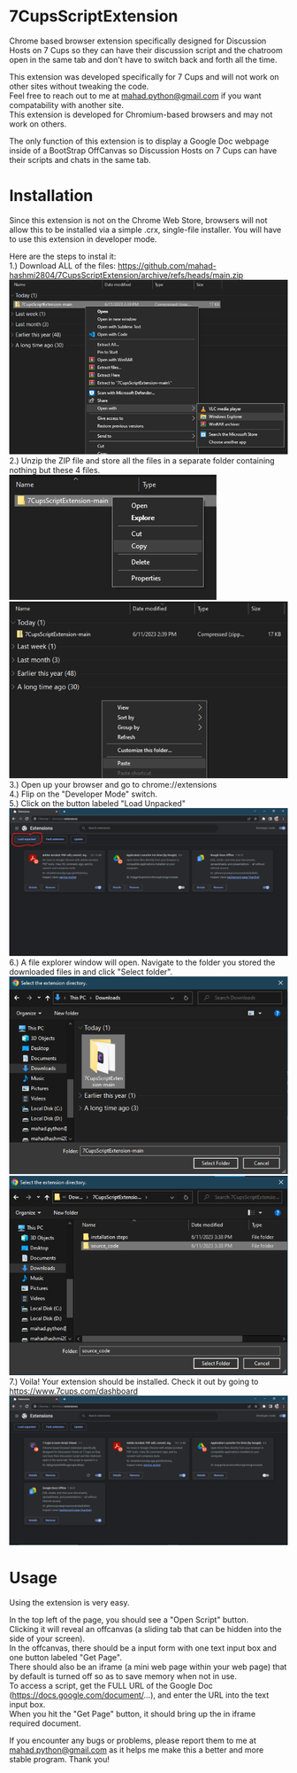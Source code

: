 # 7CupsScriptExtension
Chrome based browser extension specifically designed for Discussion Hosts on 7 Cups so they can have their discussion script and the chatroom open in the same tab and don't have to switch back and forth all the time.

This extension was developed specifically for 7 Cups and will not work on other sites without tweaking the code. <br>
Feel free to reach out to me at mahad.python@gmail.com if you want compatability with another site.<br>
This extension is developed for Chromium-based browsers and may not work on others.<br>

The only function of this extension is to display a Google Doc webpage inside of a BootStrap OffCanvas so Discussion Hosts on 7 Cups can have their scripts and chats in the same tab.


# Installation
Since this extension is not on the Chrome Web Store, browsers will not allow this to be installed via a simple .crx, single-file installer.
You will have to use this extension in developer mode.

Here are the steps to instal it:<br>
  1.) Download ALL of the files: https://github.com/mahad-hashmi2804/7CupsScriptExtension/archive/refs/heads/main.zip<br>
  ![step1](https://github.com/mahad-hashmi2804/7CupsScriptExtension/blob/main/installation%20steps/step%201.png?raw=true)
  2.) Unzip the ZIP file and store all the files in a separate folder containing nothing but these 4 files.<br>
  ![step2](https://github.com/mahad-hashmi2804/7CupsScriptExtension/blob/main/installation%20steps/step%202.png?raw=true)
  ![step3](https://github.com/mahad-hashmi2804/7CupsScriptExtension/blob/main/installation%20steps/step%203.png?raw=true)
  3.) Open up your browser and go to chrome://extensions<br>
  4.) Flip on the "Developer Mode" switch.<br>
  5.) Click on the button labeled "Load Unpacked"<br>
  ![step4](https://github.com/mahad-hashmi2804/7CupsScriptExtension/blob/main/installation%20steps/step%204.png?raw=true)
  6.) A file explorer window will open. Navigate to the folder you stored the downloaded files in and click "Select folder".<br>
  ![step5](https://github.com/mahad-hashmi2804/7CupsScriptExtension/blob/main/installation%20steps/step%205.png?raw=true)
  ![step6](https://github.com/mahad-hashmi2804/7CupsScriptExtension/blob/main/installation%20steps/step%206.png?raw=true)
  7.) Voila! Your extension should be installed. Check it out by going to https://www.7cups.com/dashboard<br>
  ![step7](https://github.com/mahad-hashmi2804/7CupsScriptExtension/blob/main/installation%20steps/step%207.png?raw=true)


 # Usage
 Using the extension is very easy. <br>
 
 In the top left of the page, you should see a "Open Script" button. <br>
 Clicking it will reveal an offcanvas (a sliding tab that can be hidden into the side of your screen).<br>
 In the offcanvas, there should be a input form with one text input box and one button labeled "Get Page". <br>
 There should also be an iframe (a mini web page within your web page) that by default is turned off so as to save memory when not in use.<br>
 To access a script, get the FULL URL of the Google Doc (https://docs.google.com/document/...), and enter the URL into the text input box.<br>
 When you hit the "Get Page" button, it should bring up the in iframe required document.<br>
 
 If you encounter any bugs or problems, please report them to me at mahad.python@gmail.com as it helps me make this a better and more stable program. Thank you!
